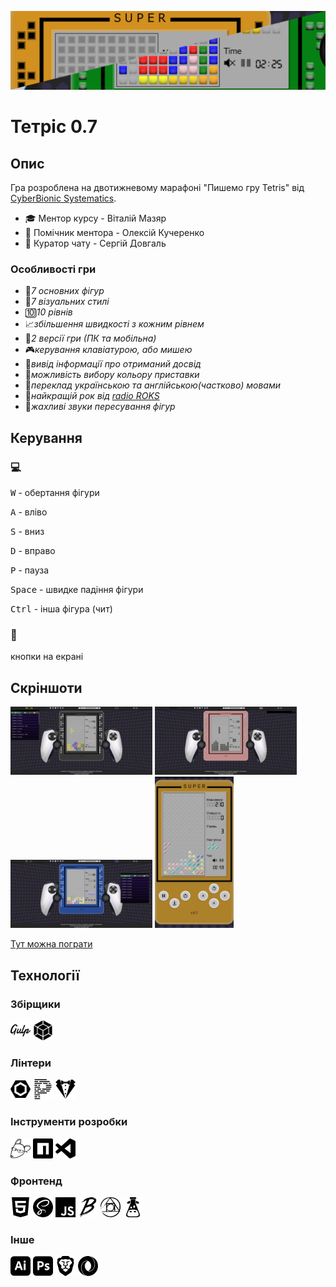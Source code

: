 [![screenshot1](./readme/s5.png)](https://fomenko-tetris-071.netlify.app)

# Тетріс 0.7

## Опис

Гра розроблена на двотижневому марафоні "Пишемо гру Tetris" від [CyberBionic Systematics](https://edu.cbsystematics.com/ua).

-   🎓 Ментор курсу - Віталій Мазяр
-   🤝 Помічник ментора - Олексій Кучеренко
-   🔎 Куратор чату - Сергій Довгаль

### Особливості гри

-   🔲*7 основних фігур*
-   🎀*7 візуальних стилі*
-   🔟*10 рівнів*
-   📈*збільшення швидкості з кожним рівнем*
-   📱*2 версії гри (ПК та мобільна)*
-   🎮*керування клавіатурою, або мишею*
-   🏅*вивід інформації про отриманий досвід*
-   🌈*можливість вибору кольору приставки*
-   💬*переклад українською та англійською(частково) мовами*
-   🤘*найкращій рок від [radio ROKS](https://www.radioroks.ua/)*
-   📢*жахливі звуки пересування фігур*

## Керування

### 💻

<kbd>W</kbd> - обертання фігури

<kbd>A</kbd> - вліво

<kbd>S</kbd> - вниз

<kbd>D</kbd> - вправо

<kbd>P</kbd> - пауза

<kbd>Space</kbd> - швидке падіння фігури

<kbd>Ctrl</kbd> - інша фігура (чит)

### 📱

кнопки на екрані

## Скріншоти

<img src="./readme/s1.png" alt="screenshot1" width="45%"> <img src="./readme/s2.png" alt="screenshot1" width="45%">
<img src="./readme/s3.png" alt="screenshot2" width="45%"> <img src="./readme/s4.jpg" alt="screenshot4" width="25%">

[Тут можна пограти](https://fomenko-tetris-071.netlify.app)

## Технології

### Збірщики

<img src="./readme/technologies/gulp.svg" alt="gulp" height="32"> <img src="./readme/technologies/webpack.svg" alt="webpack" height="32">

### Лінтери

<img src="./readme/technologies/eslint.svg" alt="eslint" height="32"> <img src="./readme/technologies/prettier.svg" alt="prettier" height="32"> <img src="./readme/technologies/stylelint.svg" alt="stylelint" height="32">

### Інструменти розробки

<img src="./readme/technologies/editorconfig.svg" alt="editorconfig" height="32"> <img src="./readme/technologies/npm.svg" alt="npm" height="32"> <img src="./readme/technologies/visualstudiocode.svg" alt="visualstudiocode" height="32">

### Фронтенд

<img src="./readme/technologies/html5.svg" alt="html5" height="32"> <img src="./readme/technologies/sass.svg" alt="sass" height="32"> <img src="./readme/technologies/javascript.svg" alt="javascript" height="32"> <img src="./readme/technologies/babel.svg" alt="babel" height="32"> <img src="./readme/technologies/postcss.svg" alt="postcss" height="32"> <img src="./readme/technologies/i18next.svg" alt="i18next" height="32">

### Інше

<img src="./readme/technologies/adobeillustrator.svg" alt="adobeillustrator" height="32"> <img src="./readme/technologies/adobephotoshop.svg" alt="adobephotoshop" height="32"> <img src="./readme/technologies/brave.svg" alt="brave" height="32"> <img src="./readme/technologies/json.svg" alt="json" height="32">
